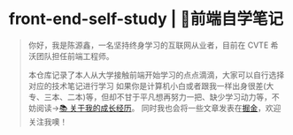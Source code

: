 <h1 align="center">front-end-self-study | 📔前端自学笔记</h1>

> 你好，我是陈源鑫，一名坚持终身学习的互联网从业者，目前在 CVTE 希沃团队担任前端工程师。
>
> 本仓库记录了本人从大学接触前端开始学习的点点滴滴，大家可以自行选择对应的技术笔记进行学习
> 如果你是计算机小白或者跟我一样出身很差(大专、三本、二本)等，但却不甘于平凡想再努力一把、缺少学习动力等，不妨阅读->[📚︎ 关于我的成长经历](https://github.com/cyxofgithub/cyxofgithub/blob/main/%E6%99%AE%E9%80%9A%E4%BA%8C%E6%9C%AC%E6%88%90%E9%95%BF%E5%8E%86%E7%A8%8B/%E6%99%AE%E9%80%9A%E4%BA%8C%E6%9C%AC%E6%88%90%E9%95%BF%E5%8E%86%E7%A8%8B.md)。
> 同时我也会将一些文章发表在[掘金](https://juejin.cn/user/1636525352423527/posts)，欢迎关注我噢！
